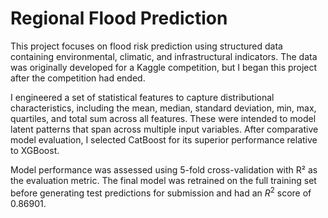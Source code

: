 # Regional Flood Prediction
This project focuses on flood risk prediction using structured data containing environmental, climatic, and infrastructural indicators. The data was originally developed for a Kaggle competition, but I began this project after the competition had ended.

I engineered a set of statistical features to capture distributional characteristics, including the mean, median, standard deviation, min, max, quartiles, and total sum across all features. These were intended to model latent patterns that span across multiple input variables. After comparative model evaluation, I selected CatBoost for its superior performance relative to XGBoost.

Model performance was assessed using 5-fold cross-validation with R² as the evaluation metric. The final model was retrained on the full training set before generating test predictions for submission and had an $R^2$ score of 0.86901.

